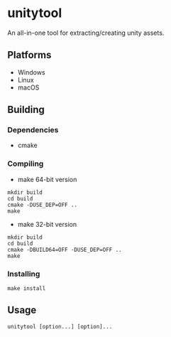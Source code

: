 # unitytool

An all-in-one tool for extracting/creating unity assets.

## Platforms

- Windows
- Linux
- macOS

## Building

### Dependencies

- cmake

### Compiling

- make 64-bit version
~~~
mkdir build
cd build
cmake -DUSE_DEP=OFF ..
make
~~~

- make 32-bit version
~~~
mkdir build
cd build
cmake -DBUILD64=OFF -DUSE_DEP=OFF ..
make
~~~

### Installing

~~~
make install
~~~

## Usage

~~~
unitytool [option...] [option]...
~~~
